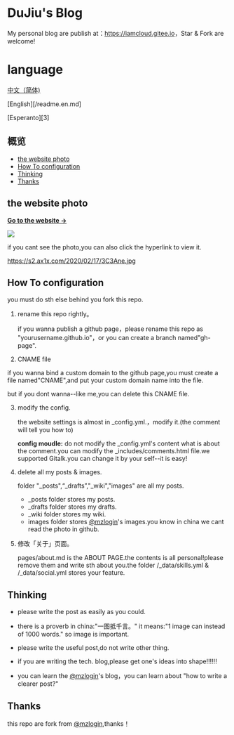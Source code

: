 # DuJiu's Blog

My personal blog are publish at：<https://iamcloud.gitee.io>，Star & Fork are welcome!

# language

[中文（简体)](https://github.com/m3-soft/m3-soft.github.io/blob/master/README.md)

[English][/readme.en.md]

[Esperanto][3]
## 概览

<!-- vim-markdown-toc GFM -->

* [the website photo](#the-website-photo)
* [How To configuration](#How-To-configuration)
* [Thinking](#Thinking)
* [Thanks](#Thanks)

<!-- vim-markdown-toc -->

## the website photo

**[Go to the website &rarr;](https://iamcloud.gitee.io)**

![](https://s2.ax1x.com/2020/02/17/3C3Ane.jpg)

if you cant see the photo,you can also click the hyperlink to view it.

<https://s2.ax1x.com/2020/02/17/3C3Ane.jpg>

## How To configuration
you must do sth else behind you fork this repo.

1. rename this repo rightly。

   if you wanna publish a github page，please rename this repo as "yourusername.github.io"，or you can create a branch named"gh-page".

2. CNAME file

  if you wanna bind a custom domain to the github page,you must create a file named"CNAME",and put your custom domain name into the file.
  
  but if you dont wanna--like me,you can delete this CNAME file.

3. modify the config.

   the website settings is almost in _config.yml.，modify it.(the comment will tell you how to)

   **config moudle:** do not modify the _config.yml's content what is about the comment.you can modify the _includes/comments.html file.we supported Gitalk.you can change it by your self--it is easy!
   
   
4. delete all my posts & images.
   
   folder "_posts",“_drafts”,"_wiki","images" are all my posts.

   * \_posts folder stores my posts.
   * \_drafts folder stores my drafts.
   * \_wiki folder stores my wiki.
   * images folder stores [@mzlogin][author]'s images.you know in china we cant read the photo in github.
   
5. 修改「关于」页面。

   pages/about.md is the ABOUT PAGE.the contents is all personal!please remove them and write sth about you.the folder /_data/skills.yml & /_data/social.yml stores your feature.


## Thinking

* please write the post as easily as you could.

* there is a proverb in china:"一图抵千言。" it means:"1 image can instead of 1000 words." so image is important.

* please write the useful post,do not write other thing.

* if you are writing the tech. blog,please get one's ideas into shape!!!!!!

* you can learn the [@mzlogin][mzblog]'s blog，you can learn about "how to write a clearer post?"

## Thanks

this repo are fork from [@mzlogin][1],thanks！

[1]: https://github.com/mzlogin/mzlogin.github.io/
[author]: https://github.com/mzlogin/
[mzblog]: https://mazhuang.org/
